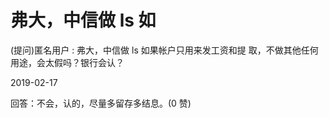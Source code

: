 # 弗大，中信做 ls 如

(提问)匿名用户 : 弗大，中信做 ls 如果帐户只用来发工资和提 取，不做其他任何用途，会太假吗？银行会认？

2019-02-17

回答：不会，认的，尽量多留存多结息。(0 赞)